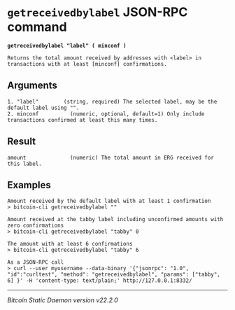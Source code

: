 `getreceivedbylabel` JSON-RPC command
=====================================

**`getreceivedbylabel "label" ( minconf )`**

```
Returns the total amount received by addresses with <label> in transactions with at least [minconf] confirmations.
```

Arguments
---------

```
1. "label"        (string, required) The selected label, may be the default label using "".
2. minconf          (numeric, optional, default=1) Only include transactions confirmed at least this many times.
```

Result
------

```
amount              (numeric) The total amount in ERG received for this label.
```

Examples
--------

```
Amount received by the default label with at least 1 confirmation
> bitcoin-cli getreceivedbylabel ""

Amount received at the tabby label including unconfirmed amounts with zero confirmations
> bitcoin-cli getreceivedbylabel "tabby" 0

The amount with at least 6 confirmations
> bitcoin-cli getreceivedbylabel "tabby" 6

As a JSON-RPC call
> curl --user myusername --data-binary '{"jsonrpc": "1.0", "id":"curltest", "method": "getreceivedbylabel", "params": ["tabby", 6] }' -H 'content-type: text/plain;' http://127.0.0.1:8332/
```

***

*Bitcoin Static Daemon version v22.2.0*
